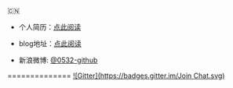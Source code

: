   :cn:
  
* 个人简历：[点此阅读](http://0532.github.io/resume)


* blog地址：[点此阅读](http://0532.github.io)


* 新浪微博: [@0532-github](http://weibo.com/234654066)

==============
[![Gitter](https://badges.gitter.im/Join Chat.svg)](https://gitter.im/0532/0532.github.io?utm_source=badge&utm_medium=badge&utm_campaign=pr-badge&utm_content=badge)
